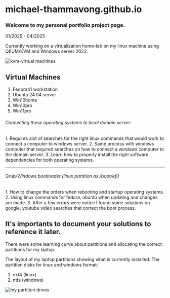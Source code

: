 # michael-thammavong.github.io
<h3>Welcome to my personal portfolio project page.</h3>

01/2025 - 04/2025
<p>Currently working on a virtualization home-lab on my linux machine using QEUM/KVM and Windows server 2022.</p> 


![kvm-virtual machines](https://github.com/user-attachments/assets/30cf812a-127b-4858-8f89-1e9fe3d29860)

Virtual Machines
----------------
1. Fedora41 workstation
2. Ubuntu 24.04 server
3. Win10home
4. Win10pro
5. Win11pro

<h6>Connecting these operating systems to local domain server:</h6>
1. Requires alot of searches for the right linux commands that would work to connect a computer to windows server. 
2. Same process with windows computer that required searches on how to connect a windows computer to the domain server. 
3. Learn how to properly install the right software dependencies for both operating systems. 

----------------------------------------------------
<h6>Grub/Windows bootloader  (linux partition as /boot/efi)</h6>
1. How to change the orders when rebooting and startup operating systems.
2. Using linux commands for fedora, ubuntu when updating and changes are made.
3. After a few errors were notice I found some solutions on google, youtube video searches that correct the boot process. 

It's importants to document your solutions to reference it later.
--------------------------------------------------
There were some learning curve about partitions and allocating the correct partitions for my laptop.  

The layout of my laptop partitions showing what is currently installed. The partition disks for linux and windows format: 
1. ext4 (linux)
2. ntfs (windows)

![my partition drives](https://github.com/user-attachments/assets/7e229bfd-7166-447a-a704-bd4e58f80bf8)




